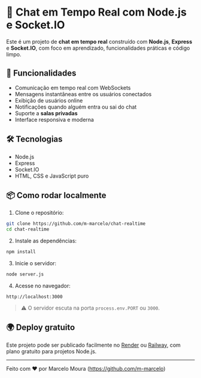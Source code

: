 # 💬 Chat em Tempo Real com Node.js e Socket.IO

Este é um projeto de **chat em tempo real** construído com **Node.js**, **Express** e **Socket.IO**, com foco em aprendizado, funcionalidades práticas e código limpo.

## 🚀 Funcionalidades

- Comunicação em tempo real com WebSockets
- Mensagens instantâneas entre os usuários conectados
- Exibição de usuários online
- Notificações quando alguém entra ou sai do chat
- Suporte a **salas privadas**
- Interface responsiva e moderna

## 🛠 Tecnologias

- Node.js
- Express
- Socket.IO
- HTML, CSS e JavaScript puro

## 📦 Como rodar localmente

1. Clone o repositório:

```bash
git clone https://github.com/m-marcelo/chat-realtime
cd chat-realtime
```

2. Instale as dependências:

```bash
npm install
```

3. Inicie o servidor:

```bash
node server.js
```

4. Acesse no navegador:

```
http://localhost:3000
```

> ⚠️ O servidor escuta na porta `process.env.PORT` ou `3000`.

## 🌍 Deploy gratuito

Este projeto pode ser publicado facilmente no [Render](https://render.com) ou [Railway](https://railway.app), com plano gratuito para projetos Node.js.

---

Feito com ❤️ por  Marcelo Moura (https://github.com/m-marcelo)
